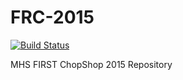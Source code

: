 FRC-2015
========


[![Build Status](https://travis-ci.org/chopshop-166/frc-2015.svg)](https://travis-ci.org/chopshop-166/frc-2015)

MHS FIRST ChopShop 2015 Repository
